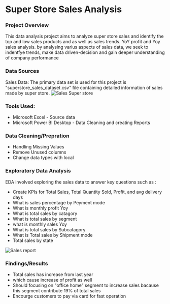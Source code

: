 # Super Store Sales Analysis


### Project Overview
This data analysis project aims to analyze super store sales and identify the top and low sales products and as well as sales trends. YoY profit and Yoy sales analysis. by analysing varius
aspects of sales data, we seek to indentfye trends, make data driven-decision and gain deeper understanding of company performance

### Data Sources

Sales Data: The primary data set is used for this project is "superstore_sales_dataset.csv" file containing detailed information of sales made by super store.
![Sales Super store](https://github.com/WaseemAbbas1986/Super-Store-Sales-Analysis-Power-BI/assets/168902203/e0b1507b-04f4-407b-924b-46e200f9c8d5)


### Tools Used:

- Microsoft Excel - Source data
- Microsoft Power BI Desktop - Data Cleaning and creating Reports

### Data Cleaning/Prepration
- Handling Missing Values
- Remove Unused columns
- Change data types with local

### Exploratory Data Analysis
EDA involved exploring the sales data to answer key questions such as :
- Create KPIs for Total Sales, Total Quantity Sold, Profit, and avg delivery days
- What is sales percentage by Peyment mode
- What is monthly profit Yoy
- What is total sales by catagory
- What is total sales by segment
- what is monthly sales Yoy
- What is total sales by Subcatagory
- What is Total sales by Shipment mode
- Total sales by state

![Sales report](https://github.com/WaseemAbbas1986/Super-Store-Sales-Analysis-Power-BI/assets/168902203/4b9b3a0c-d57a-4756-a2f2-36f1434093b0)

### Findings/Results
- Total sales has increase from last year
- which cause increase of profit as well
- Should focusing on "office home" segment to increase sales bacause this segment contribute 19% of total sales
- Encourge customers to pay via card for fast operation
